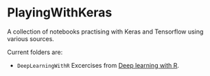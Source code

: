 # PlayingWithKeras

A collection of notebooks practising with Keras and Tensorflow using various sources. 

Current folders are:

- `DeepLearningWithR` Excercises from [Deep learning with R](https://www.manning.com/books/deep-learning-with-r). 

